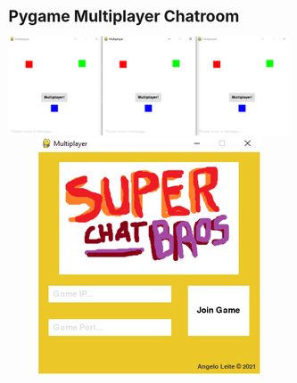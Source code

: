 # Pygame Multiplayer Chatroom
<p align="center">
  <img src="game_screen.png" />
  <img src="title_screen.png" />
</p>


